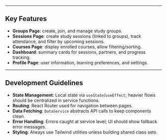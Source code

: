 
---
## Key Features
- **Groups Page**: create, join, and manage study groups.  
- **Sessions Page**: create study sessions (linked to groups), track attendance, and filter by upcoming sessions.  
- **Courses Page**: display enrolled courses, allow filtering/sorting.  
- **Dashboard**: summary cards for sessions, partners, and progress tracking.  
- **Profile Page**: user information, learning preferences, and settings.  

---

## Development Guidelines
- **State Management**: Local state via `useState`/`useEffect`; heavier flows should be centralized in service functions.  
- **Routing**: React Router used for navigation between pages.  
- **Data Fetching**: `DataService` abstracts API calls to keep components clean.  
- **Error Handling**: Errors caught at service level; UI should show fallback error messages.  
- **Styling**: Always use Tailwind utilities unless building shared class sets.  

